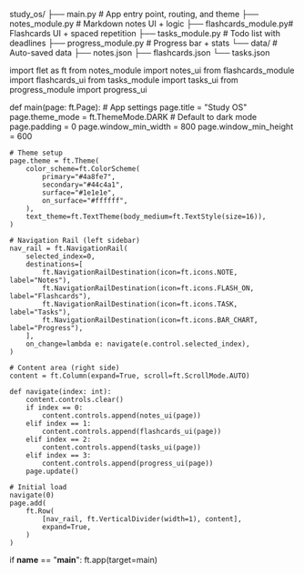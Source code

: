 study_os/
├── main.py             # App entry point, routing, and theme
├── notes_module.py     # Markdown notes UI + logic
├── flashcards_module.py# Flashcards UI + spaced repetition
├── tasks_module.py     # Todo list with deadlines
├── progress_module.py  # Progress bar + stats
└── data/               # Auto-saved data
    ├── notes.json
    ├── flashcards.json
    └── tasks.json

import flet as ft
from notes_module import notes_ui
from flashcards_module import flashcards_ui
from tasks_module import tasks_ui
from progress_module import progress_ui

def main(page: ft.Page):
    # App settings
    page.title = "Study OS"
    page.theme_mode = ft.ThemeMode.DARK  # Default to dark mode
    page.padding = 0
    page.window_min_width = 800
    page.window_min_height = 600

    # Theme setup
    page.theme = ft.Theme(
        color_scheme=ft.ColorScheme(
            primary="#4a8fe7",
            secondary="#44c4a1",
            surface="#1e1e1e",
            on_surface="#ffffff",
        ),
        text_theme=ft.TextTheme(body_medium=ft.TextStyle(size=16)),
    )

    # Navigation Rail (left sidebar)
    nav_rail = ft.NavigationRail(
        selected_index=0,
        destinations=[
            ft.NavigationRailDestination(icon=ft.icons.NOTE, label="Notes"),
            ft.NavigationRailDestination(icon=ft.icons.FLASH_ON, label="Flashcards"),
            ft.NavigationRailDestination(icon=ft.icons.TASK, label="Tasks"),
            ft.NavigationRailDestination(icon=ft.icons.BAR_CHART, label="Progress"),
        ],
        on_change=lambda e: navigate(e.control.selected_index),
    )

    # Content area (right side)
    content = ft.Column(expand=True, scroll=ft.ScrollMode.AUTO)

    def navigate(index: int):
        content.controls.clear()
        if index == 0:
            content.controls.append(notes_ui(page))
        elif index == 1:
            content.controls.append(flashcards_ui(page))
        elif index == 2:
            content.controls.append(tasks_ui(page))
        elif index == 3:
            content.controls.append(progress_ui(page))
        page.update()

    # Initial load
    navigate(0)
    page.add(
        ft.Row(
            [nav_rail, ft.VerticalDivider(width=1), content],
            expand=True,
        )
    )

if __name__ == "__main__":
    ft.app(target=main)
